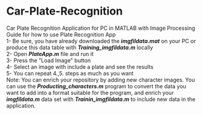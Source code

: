 # Car-Plate-Recognition
Car Plate Recognition Application for PC in MATLAB with Image Processing \
Guide for how to use Plate Recognition App \
1- Be sure, you have already downloaded the _**imgfildata.mat**_ on your PC or produce this data table with _**Training_imgfildata.m**_ locally \
2- Open _**PlateApp.m**_ file and run it \
3- Press the "Load Image" button \
4- Select an image with include a plate and see the results \
5- You can repeat 4.,5. steps as much as you want
\
Note: You can enrich your repository by adding new character images. You can use the _**Producting_characters.m**_ program to convert the data you want to add into a format suitable for the program, and enrich your _**imgfildata.m**_ data set with _**Trainin_imgfildata.m**_ to include new data in the application.
